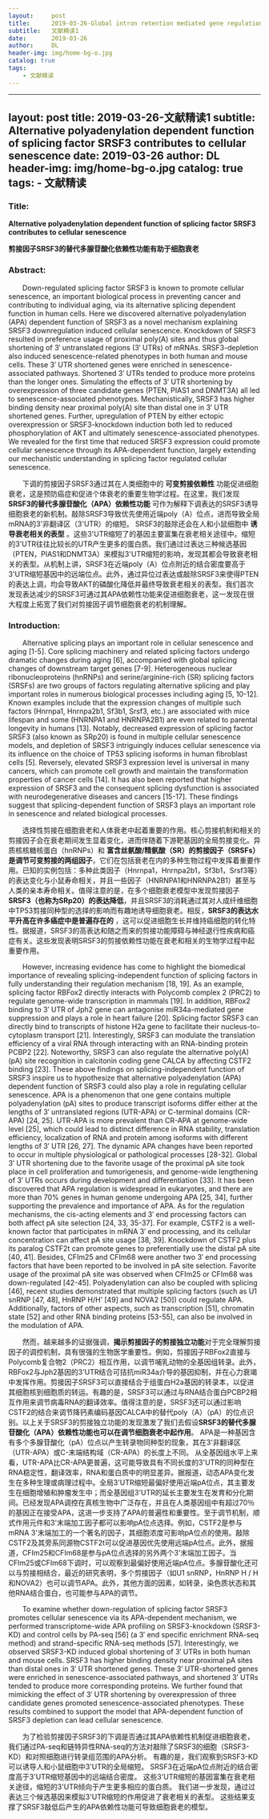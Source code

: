 ```yaml
---
layout:     post
title:      2019-03-26-Global intron retention mediated gene regulation during CD4+ T cell activation
subtitle:   文献精读1
date:       2019-03-26
author:     DL
header-img: img/home-bg-o.jpg
catalog: true
tags:
    - 文献精读
---
```


---
layout:     post
title:      2019-03-26-文献精读1
subtitle:   Alternative polyadenylation dependent function of splicing factor SRSF3 contributes to cellular senescence
date:       2019-03-26
author:     DL
header-img: img/home-bg-o.jpg
catalog: true
tags:
    - 文献精读
---


### Title: 

**Alternative polyadenylation dependent function of splicing factor SRSF3 contributes to cellular senescence**

**剪接因子SRSF3的替代多腺苷酸化依赖性功能有助于细胞衰老**

### Abstract:

&emsp;&emsp;Down-regulated splicing factor SRSF3 is known to promote cellular senescence, an important biological process in preventing cancer and contributing to individual aging, via its alternative splicing dependent function in human cells. Here we discovered alternative polyadenylation (APA) dependent function of SRSF3 as a novel mechanism explaining SRSF3 downregulation induced cellular senescence. Knockdown of SRSF3 resulted in preference usage of proximal poly(A) sites and thus global shortening of 3′ untranslated regions (3′ UTRs) of mRNAs. SRSF3-depletion also induced senescence-related phenotypes in both human and mouse cells. These 3′ UTR shortened genes were enriched in senescence-associated pathways. Shortened 3′ UTRs tended to produce more proteins than the longer ones. Simulating the effects of 3′ UTR shortening by overexpression of three candidate genes (PTEN, PIAS1 and DNMT3A) all led to senescence-associated phenotypes. Mechanistically, SRSF3 has higher binding density near proximal poly(A) site than distal one in 3′ UTR shortened genes. Further, upregulation of PTEN by either ectopic overexpression or SRSF3-knockdown induction both led to reduced phosphorylation of AKT and ultimately senescence-associated phenotypes. We revealed for the first time that reduced SRSF3 expression could promote cellular senescence through its APA-dependent function, largely extending our mechanistic understanding in splicing factor regulated cellular senescence.

&emsp;&emsp;下调的剪接因子SRSF3通过其在人类细胞中的 **可变剪接依赖性** 功能促进细胞衰老，这是预防癌症和促进个体衰老的重要生物学过程。在这里，我们发现 **SRSF3的替代多腺苷酸化（APA）依赖性功能** 可作为解释下调表达的SRSF3诱导细胞衰老的新机制。敲除SRSF3导致优先使用近端poly（A）位点，进而导致全局mRNA的3'非翻译区（3'UTR）的缩短。 SRSF3的敲除还会在人和小鼠细胞中 **诱导衰老相关的表型** 。这些3'UTR缩短了的基因主要富集在衰老相关途径中。缩短的3'UTR往往比较长的UTR产生更多的蛋白质。我们通过过表达三种候选基因（PTEN，PIAS1和DNMT3A）来模拟3'UTR缩短的影响，发现其都会导致衰老相关的表型。从机制上讲，SRSF3在近端poly（A）位点附近的结合密度要高于3'UTR缩短基因中的远端位点。此外，通过异位过表达或敲除SRSF3来使得PTEN的表达上调，均会导致AKT的磷酸化降低并最终导致衰老相关的表型。我们首次发现表达减少的SRSF3可通过其APA依赖性功能来促进细胞衰老，这一发现在很大程度上拓宽了我们对剪接因子调节细胞衰老的机制理解。


### Introduction:

&emsp;&emsp;Alternative splicing plays an important role in cellular senescence and aging [1-5]. Core splicing machinery and related splicing factors undergo dramatic changes during aging [6], accompanied with global splicing changes of downstream target genes [7-9]. Heterogeneous nuclear ribonucleoproteins (hnRNPs) and serine/arginine-rich (SR) splicing factors (SRSFs) are two groups of factors regulating alternative splicing and play important roles in numerous biological processes including aging [5, 10-12]. Known examples include that the expression changes of multiple such factors (Hnrnpa1, Hnrnpa2b1, Sf3b1, Srsf3, etc.) are associated with mice lifespan and some (HNRNPA1 and HNRNPA2B1) are even related to parental longevity in humans [13]. Notably, decreased expression of splicing factor SRSF3 (also known as SRp20) is found in multiple cellular senescence models, and depletion of SRSF3 intriguingly induces cellular senescence via its influence on the choice of TP53 splicing isoforms in human fibroblast cells [5]. Reversely, elevated SRSF3 expression level is universal in many cancers, which can promote cell growth and maintain the transformation properties of cancer cells [14]. It has also been reported that higher expression of SRSF3 and the consequent splicing dysfunction is associated with neurodegenerative diseases and cancers [15-17]. These findings suggest that splicing-dependent function of SRSF3 plays an important role in senescence and related biological processes.

&emsp;&emsp;选择性剪接在细胞衰老和人体衰老中起着重要的作用。核心剪接机制和相关的剪接因子会在衰老期间发生显着变化，进而伴随着下游靶基因的全局剪接变化。异质核核糖核蛋白（hnRNPs）和 **富含丝氨酸/精氨酸（SR）的剪接因子（SRSFs）是调节可变剪接的两组因子**，它们在包括衰老在内的多种生物过程中发挥着重要作用。已知的实例包括：多种此类因子（Hnrnpa1，Hnrnpa2b1，Sf3b1，Srsf3等）的表达变化与小鼠寿命相关，并且一些因子（HNRNPA1和HNRNPA2B1）甚至与人类的亲本寿命相关。值得注意的是，在多个细胞衰老模型中发现剪接因子 **SRSF3（也称为SRp20）的表达降低**，并且SRSF3的消耗通过其对人成纤维细胞中TP53剪接同种型的选择的影响而有趣地诱导细胞衰老。相反，**SRSF3的表达水平升高在许多癌症中是普遍存在的** ，这可以促进细胞生长并维持癌细胞的转化特性。据报道，SRSF3的高表达和随之而来的剪接功能障碍与神经退行性疾病和癌症有关。这些发现表明SRSF3的剪接依赖性功能在衰老和相关的生物学过程中起重要作用。

&emsp;&emsp;However, increasing evidence has come to highlight the biomedical importance of revealing splicing-independent function of splicing factors in fully understanding their regulation mechanism [18, 19]. As an example, splicing factor RBFox2 directly interacts with Polycomb complex 2 (PRC2) to regulate genome-wide transcription in mammals [19]. In addition, RBFox2 binding to 3′ UTR of Jph2 gene can antagonise miR34a-mediated gene suppression and plays a role in heart failure [20]. Splicing factor SRSF3 can directly bind to transcripts of histone H2a gene to facilitate their nucleus-to-cytoplasm transport [21]. Interestingly, SRSF3 can modulate the translation efficiency of a viral RNA through interacting with an RNA-binding protein PCBP2 [22]. Noteworthy, SRSF3 can also regulate the alternative poly(A) (pA) site recognition in calcitonin coding gene CALCA by affecting CSTF2 binding [23]. These above findings on splicing-independent function of SRSF3 inspire us to hypothesize that alternative polyadenylation (APA) dependent function of SRSF3 could also play a role in regulating cellular senescence. APA is a phenomenon that one gene contains multiple polyadenylation (pA) sites to produce transcript isoforms differ either at the lengths of 3′ untranslated regions (UTR-APA) or C-terminal domains (CR-APA) [24, 25]. UTR-APA is more prevalent than CR-APA at genome-wide level [25], which could lead to distinct difference in RNA stability, translation efficiency, localization of RNA and protein among isoforms with different lengths of 3′ UTR [26, 27]. The dynamic APA changes have been reported to occur in multiple physiological or pathological processes [28-32]. Global 3′ UTR shortening due to the favorite usage of the proximal pA site took place in cell proliferation and tumorigenesis, and genome-wide lengthening of 3′ UTRs occurs during development and differentiation [33]. It has been discovered that APA regulation is widespread in eukaryotes, and there are more than 70% genes in human genome undergoing APA [25, 34], further supporting the prevalence and importance of APA. As for the regulation mechanisms, the cis-acting elements and 3′ end processing factors can both affect pA site selection [24, 33, 35-37]. For example, CSTF2 is a well-known factor that participates in mRNA 3′ end processing, and its cellular concentration can affect pA site usage [38, 39]. Knockdown of CSTF2 plus its paralog CSTF2t can promote genes to preferentially use the distal pA site [40, 41]. Besides, CFIm25 and CFIm68 were another two 3′ end processing factors that have been reported to be involved in pA site selection. Favorite usage of the proximal pA site was observed when CFIm25 or CFIm68 was down-regulated [42-45]. Polyadenylation can also be coupled with splicing [46], recent studies demonstrated that multiple splicing factors (such as U1 snRNP [47, 48], HnRNP H/H’ [49] and NOVA2 [50]) could regulate APA. Additionally, factors of other aspects, such as transcription [51], chromatin state [52] and other RNA binding proteins [53-55], can also be involved in the modulation of APA.

&emsp;&emsp;然而，越来越多的证据强调，**揭示剪接因子的剪接独立功能**对于完全理解剪接因子的调控机制，具有很强的生物医学重要性。例如，剪接因子RBFox2直接与Polycomb复合物2（PRC2）相互作用，以调节哺乳动物的全基因组转录。此外，RBFox2与Jph2基因的3'UTR结合可拮抗miR34a介导的基因抑制，并在心力衰竭中发挥作用。剪接因子SRSF3可以直接结合于组蛋白H2a基因的转录本，以促进其细胞核到细胞质的转运。有趣的是，SRSF3可以通过与RNA结合蛋白PCBP2相互作用来调节病毒RNA的翻译效率。值得注意的是，SRSF3还可以通过影响CSTF2的结合来调节降钙素编码基因CALCA中的替代poly（A）（pA）的位点识别。以上关于SRSF3的剪接独立功能的发现激发了我们去假设**SRSF3的替代多腺苷酸化（APA）依赖性功能也可以在调节细胞衰老中起作用**。 APA是一种基因含有多个多腺苷酸化（pA）位点以产生转录物同种型的现象，其在3'非翻译区（UTR-APA）或C-末端结构域（CR-APA）的长度上不同。 从全基因组水平上来看，UTR-APA比CR-APA更普遍，这可能导致具有不同长度的3'UTR的同种型在RNA稳定性，翻译效率，RNA和蛋白质中的明显差异。据报道，动态APA变化发生在多种生理或病理过程中。全局3'UTR缩短最偏好使用近端pA位点，其主要发生在细胞增殖和肿瘤发生中；而全基因组3'UTR的延长主要发生在发育和分化期间。已经发现APA调控在真核生物中广泛存在，并且在人类基因组中有超过70％的基因正在接受APA，这进一步支持了APA的普遍性和重要性。至于调节机制，顺式作用元件和3'末端加工因子都可以影响pA位点选择。例如，CSTF2是参与mRNA 3'末端加工的一个著名的因子，其细胞浓度可影响pA位点的使用。敲除CSTF2及其旁系同源物CSTF2t可以促进基因优先使用远端pA位点。此外，据报道，CFIm25和CFIm68是参与pA位点选择的另外两个3'末端加工因子。当CFIm25或CFIm68下调时，可以观察到最偏好使用近端pA位点。多腺苷酸化还可以与剪接相结合，最近的研究表明，多个剪接因子（如U1 snRNP，HnRNP H / H和NOVA2）也可以调节APA。此外，其他方面的因素，如转录，染色质状态和其他RNA结合蛋白，也可能参与APA的调节。

&emsp;&emsp;To examine whether down-regulation of splicing factor SRSF3 promotes cellular senescence via its APA-dependent mechanism, we performed transcriptome-wide APA profiling on SRSF3-knockdown (SRSF3-KD) and control cells by PA-seq [56] (a 3′ end specific enrichment RNA-seq method) and strand-specific RNA-seq methods [57]. Interestingly, we observed SRSF3-KD induced global shortening of 3′ UTRs in both human and mouse cells. SRSF3 has higher binding density near proximal pA sites than distal ones in 3′ UTR shortened genes. These 3′ UTR-shortened genes were enriched in senescence-associated pathways, and shortened 3′ UTRs tended to produce more corresponding proteins. We further found that mimicking the effect of 3′ UTR shortening by overexpression of three candidate genes promoted senescence-associated phenotypes. These results combined to support the model that APA-dependent function of SRSF3 depletion can lead cellular senescence. 

&emsp;&emsp;为了检验剪接因子SRSF3的下调是否通过其APA依赖性机制促进细胞衰老，我们通过PA-seq和链特异性RNA-seq的方法对敲除了SRSF3的细胞（SRSF3-KD）和对照细胞进行转录组范围的APA分析。 有趣的是，我们观察到SRSF3-KD可以诱导人和小鼠细胞中3'UTR的全局缩短。 SRSF3在近端pA位点附近的结合密度高于3'UTR缩短基因中的远端结合密度。 这些3'UTR缩短的基因富集在衰老相关途径，缩短的3'UTR倾向于产生更多相应的蛋白质。 我们进一步发现，通过过表达三个候选基因来模拟3'UTR缩短的作用促进了衰老相关的表型。 这些结果支撑了SRSF3敲低后产生的APA依赖性功能可导致细胞衰老的模型。
